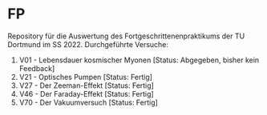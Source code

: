# FP
Repository für die Auswertung des Fortgeschrittenenpraktikums der TU Dortmund im SS 2022.
Durchgeführte Versuche:
<ol>  
  <li> V01 - Lebensdauer kosmischer Myonen [Status: Abgegeben, bisher kein Feedback]
  <li> V21 - Optisches Pumpen [Status: Fertig]
 <li> V27 - Der Zeeman-Effekt [Status: Fertig]
 <li> V46 - Der Faraday-Effekt [Status: Fertig]
 <li> V70 - Der Vakuumversuch [Status: Fertig]
</ol>
